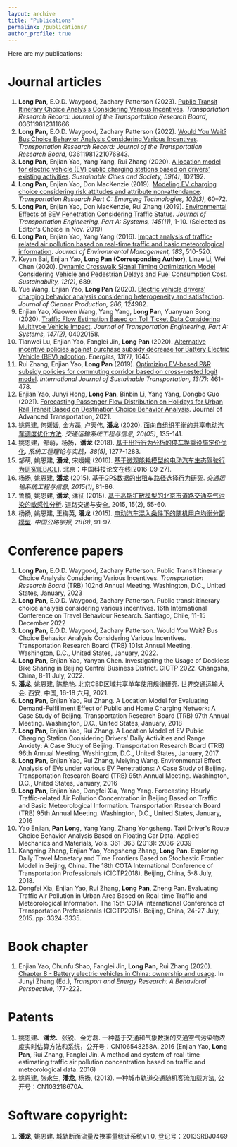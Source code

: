 ```yaml
---
layout: archive
title: "Publications"
permalink: /publications/
author_profile: true
---
```


Here are my publications:

# Journal articles
1. **Long Pan**, E.O.D. Waygood, Zachary Patterson (2023). [Public Transit Itinerary Choice Analysis Considering Various Incentives](https://doi.org/10.1177/03611981231166682). *Transportation Research Record: Journal of the Transportation Research Board*, 036119812311666.
1. **Long Pan**, E.O.D. Waygood, Zachary Patterson (2022). [Would You Wait? Bus Choice Behavior Analysis Considering Various Incentives](https://doi.org/10.1177/03611981221076843). *Transportation Research Record: Journal of the Transportation Research Board*, 03611981221076843.
1. **Long Pan**, Enjian Yao, Yang Yang, Rui Zhang (2020). [A location model for electric vehicle (EV) public charging stations based on drivers’ existing activities](https://doi.org/10.1016/j.scs.2020.102192). *Sustainable Cities and Society, 59(4)*, 102192. 
1. **Long Pan**, Enjian Yao, Don MacKenzie (2019). [Modeling EV charging choice considering risk attitudes and attribute non-attendance](https://doi.org/10.1016/j.trc.2019.03.007). *Transportation Research Part C: Emerging Technologies, 102(3)*, 60–72.
1. **Long Pan**, Enjian Yao, Don MacKenzie, Rui Zhang (2019). [Environmental Effects of BEV Penetration Considering Traffic Status](https://doi.org/10.1061/JTEPBS.0000275). *Journal of Transportation Engineering, Part A: Systems, 145(11)*, 1-10. (Selected as Editor's Choice in Nov. 2019)
1. **Long Pan**, Enjian Yao, Yang Yang (2016). [Impact analysis of traffic-related air pollution based on real-time traffic and basic meteorological information](https://doi.org/10.1016/j.jenvman.2016.09.010). *Journal of Environmental Management, 183*, 510-520.
1. Keyan Bai, Enjian Yao, **Long Pan (Corresponding Author)**, Linze Li, Wei Chen (2020). [Dynamic Crosswalk Signal Timing Optimization Model Considering Vehicle and Pedestrian Delays and Fuel Consumption Cost](https://doi.org/10.3390/su12020689). *Sustainability, 12(2)*, 689.
1. Yue Wang, Enjian Yao, **Long Pan** (2020). [Electric vehicle drivers’ charging behavior analysis considering heterogeneity and satisfaction](https://doi.org/10.1016/j.jclepro.2020.124982). *Journal of Cleaner Production, 286*, 124982.
1. Enjian Yao, Xiaowen Wang, Yang Yang, **Long Pan**, Yuanyuan Song (2020). [Traffic Flow Estimation Based on Toll Ticket Data Considering Multitype Vehicle Impact](https://doi.org/10.1061/jtepbs.0000488). *Journal of Transportation Engineering, Part A: Systems, 147(2)*, 04020158.
1. Tianwei Lu, Enjian Yao, Fanglei Jin, **Long Pan** (2020). [Alternative incentive policies against purchase subsidy decrease for Battery Electric Vehicle (BEV) adoption](https://doi.org/10.3390/en13071645). *Energies, 13(7)*, 1645.
1.	Rui Zhang, Enjian Yao, **Long Pan** (2019). [Optimizing EV-based P&R subsidy policies for commuting corridor based on cross-nested logit model](https://doi.org/10.1080/15568318.2018.1482032). *International Journal of Sustainable Transportation, 13(7)*: 461-478.
1.	Enjian Yao, Junyi Hong, **Long Pan**, Binbin Li, Yang Yang, Dongbo Guo (2021). [Forecasting Passenger Flow Distribution on Holidays for Urban Rail Transit Based on Destination Choice Behavior Analysis](https://doi.org/10.1155/2021/9922660). Journal of Advanced Transportation, 2021.
1. 姚恩建, 何媛媛, 金方磊, 卢天伟, **潘龙** (2020). [面向自组织平衡的共享电动汽车调度优化方法](https://www.cnki.com.cn/Article/CJFDTotal-YSXT202005020.htm). *交通运输系统工程与信息, 20(05)*, 135-141.
1. 姚恩建，邹萌，杨扬，**潘龙** (2018). [基于出行行为分析的停车换乘设施定价优化](https://doi.org/10.12011/1000-6788(2018)05-1277-07). *系统工程理论与实践，38(5)*, 1277-1283.
1. 邹萌, 姚恩建, **潘龙**, 宋媛媛 (2016). [基于微观能耗模型的电动汽车生态驾驶行为研究[EB/OL]](http://www.paper.edu.cn/releasepaper/content/201609-237). 北京：中国科技论文在线[2016-09-27].
1. 杨扬, 姚恩建, **潘龙** (2015). [基于GPS数据的出租车路径选择行为研究](http://dx.chinadoi.cn/10.3969/j.issn.1009-6744.2015.01.015). *交通运输系统工程与信息, 2015(1)*, 81-86.
1. 鲁楠, 姚恩建, **潘龙**, 潘征 (2015). [基于高斯扩散模型的北京市道路交通空气污染的敏感性分析](http://cqvip7.jskjxx.org/article/detail.aspx?id=664511886). 道路交通与安全, 2015, 15(2), 55-60.
1. 杨扬, 姚恩建, 王梅英, **潘龙** (2015). [电动汽车混入条件下的随机用户均衡分配模型](http://zgglxb.chd.edu.cn/CN/Y2015/V28/I9/91). *中国公路学报, 28(9)*, 91-97.

# Conference papers
1. **Long Pan**, E.O.D. Waygood, Zachary Patterson. Public Transit Itinerary Choice Analysis Considering Various Incentives. *Transportation Research Board* (TRB) 102nd Annual Meeting. Washington, D.C., United States, January, 2023
2. **Long Pan**, E.O.D. Waygood, Zachary Patterson. Public transit itinerary choice analysis considering various incentives. 16th International Conference on Travel Behaviour Research. Santiago, Chile, 11-15 December 2022
3. **Long Pan**, E.O.D. Waygood, Zachary Patterson. Would You Wait? Bus Choice Behavior Analysis Considering Various Incentives. Transportation Research Board (TRB) 101st Annual Meeting. Washington, D.C., United States, January, 2022.
4. **Long Pan**, Enjian Yao, Yanyan Chen. Investigating the Usage of Dockless Bike Sharing in Beijing Central Business District. CICTP 2022. Changsha, China, 8-11 July, 2022.
5. **潘龙**, 姚恩建, 陈艳艳. 北京CBD区域共享单车使用规律研究. 世界交通运输大会. 西安, 中国, 16-18 六月, 2021.
6. **Long Pan**, Enjian Yao, Rui Zhang. A Location Model for Evaluating Demand-Fulfillment Effect of Public and Home Charging Network: A Case Study of Beijing. Transportation Research Board (TRB) 97th Annual Meeting. Washington, D.C., United States, January, 2018
7. **Long Pan**, Enjian Yao, Rui Zhang. A Location Model of EV Public Charging Station Considering Drivers’ Daily Activities and Range Anxiety: A Case Study of Beijing. Transportation Research Board (TRB) 96th Annual Meeting. Washington, D.C., United States, January, 2017
8. **Long Pan**, Enjian Yao, Rui Zhang, Meiying Wang. Environmental Effect Analysis of EVs under various EV Penetrations: A Case Study of Beijing. Transportation Research Board (TRB) 95th Annual Meeting. Washington, D.C., United States, January, 2016
9. **Long Pan**, Enjian Yao, Dongfei Xia, Yang Yang. Forecasting Hourly Traffic-related Air Pollution Concentration in Beijing Based on Traffic and Basic Meteorological Information. Transportation Research Board (TRB) 95th Annual Meeting. Washington, D.C., United States, January, 2016
10. Yao Enjian, **Pan Long**, Yang Yang, Zhang Yongsheng. Taxi Driver's Route Choice Behavior Analysis Based on Floating Car Data. Applied Mechanics and Materials, Vols. 361-363 (2013): 2036-2039
11. Kangning Zheng, Enjian Yao, Yongsheng Zhang, **Long Pan**. Exploring Daily Travel Monetary and Time Frontiers Based on Stochastic Frontier Model in Beijing, China. The 18th COTA International Conference of Transportation Professionals (CICTP2018). Beijing, China, 5-8 July, 2018.
12. Dongfei Xia, Enjian Yao, Rui Zhang, **Long Pan**, Zheng Pan. Evaluating Traffic Air Pollution in Urban Area Based on Real-time Traffic and Meteorological Information. The 15th COTA International Conference of Transportation Professionals (CICTP2015). Beijing, China, 24-27 July, 2015. pp: 3324-3335.


# Book chapter
1. Enjian Yao, Chunfu Shao, Fanglei Jin, **Long Pan**, Rui Zhang (2020). [Chapter 8 - Battery electric vehicles in China: ownership and usage](https://doi.org/10.1016/B978-0-12-815965-1.00008-9). In Junyi Zhang (Ed.), *Transport and Energy Research: A Behavioral Perspective*, 177-222.

# Patents
1. 姚恩建、**潘龙**、张锐、金方磊. 一种基于交通和气象数据的交通空气污染物浓度实时估算方法和系统，公开号：CN106548258A. 2016 (Enjian Yao, **Long Pan**, Rui Zhang, Fanglei Jin. A method and system of real-time estimating traffic air pollution concentration based on traffic and meteorological data. 2016)
2. 姚恩建, 张永生, **潘龙**, 杨扬, (2013). 一种城市轨道交通随机客流加载方法, 公开号：CN103218670A.

# Software copyright:
1. **潘龙**, 姚恩建. 城轨断面流量及换乘量统计系统V1.0, 登记号：2013SRBJ0469

